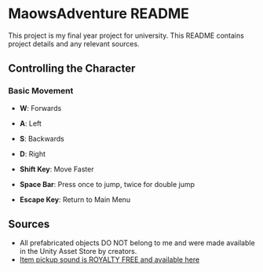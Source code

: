 # MaowsAdventure README

This project is my final year project for university. This README contains project details and any relevant sources.

## Controlling the Character

### Basic Movement

- **W**: Forwards
- **A**: Left
- **S**: Backwards
- **D**: Right

- **Shift Key**: Move Faster

- **Space Bar**: Press once to jump, twice for double jump

- **Escape Key**: Return to Main Menu

## Sources

- All prefabricated objects DO NOT belong to me and were made available in the Unity Asset Store by creators.
- [Item pickup sound is ROYALTY FREE and available here](https://youtu.be/PLpv92m_SYc)

